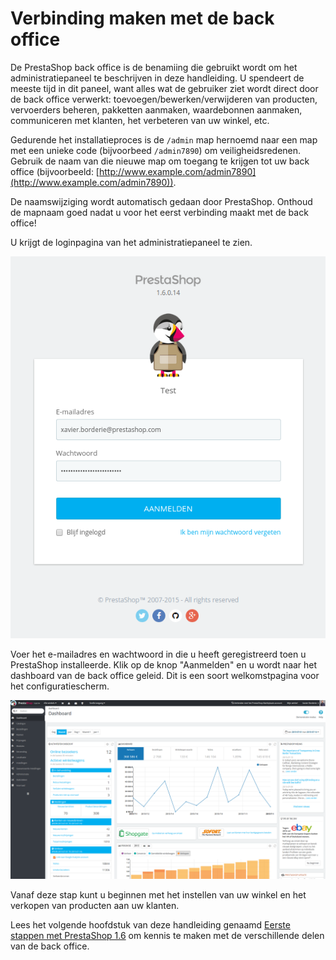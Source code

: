 # Verbinding maken met de back office

De PrestaShop back office is de benamiing die gebruikt wordt om het administratiepaneel te beschrijven in deze handleiding. U spendeert de meeste tijd in dit paneel, want alles wat de gebruiker ziet wordt direct door de back office verwerkt: toevoegen/bewerken/verwijderen van producten, vervoerders beheren, pakketten aanmaken, waardebonnen aanmaken, communiceren met klanten, het verbeteren van uw winkel, etc.

Gedurende het installatieproces is de `/admin` map hernoemd naar een map met een unieke code (bijvoorbeed `/admin7890`) om veiligheidsredenen. Gebruik de naam van die nieuwe map om toegang te krijgen tot uw back office (bijvoorbeeld: [http://www.example.com/admin7890](http://www.example.com/admin7890)).

De naamswijziging wordt automatisch gedaan door PrestaShop. Onthoud de mapnaam goed nadat u voor het eerst verbinding maakt met de back office!

U krijgt de loginpagina van het administratiepaneel te zien.

![](../../.gitbook/assets/38469714.png)

Voer het e-mailadres en wachtwoord in die u heeft geregistreerd toen u PrestaShop installeerde. Klik op de knop "Aanmelden" en u wordt naar het dashboard van de back office geleid. Dit is een soort welkomstpagina voor het configuratiescherm.

![](../../.gitbook/assets/38469715.png)

Vanaf deze stap kunt u beginnen met het instellen van uw winkel en het verkopen van producten aan uw klanten.

Lees het volgende hoofdstuk van deze handleiding genaamd [Eerste stappen met PrestaShop 1.6](eerste-stappen-met-prestashop-1.6.md) om kennis te maken met de verschillende delen van de back office.
